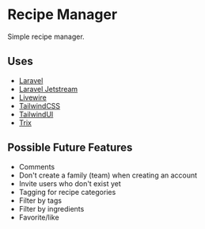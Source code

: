 # Recipe Manager

Simple recipe manager.

## Uses

- [Laravel](https://laravel.com/)
- [Laravel Jetstream](https://laravel.com/docs/8.x/starter-kits#laravel-jetstream)
- [Livewire](https://laravel-livewire.com/)
- [TailwindCSS](https://tailwindcss.com/)
- [TailwindUI](https://tailwindui.com/)
- [Trix](https://github.com/basecamp/trix)

## Possible Future Features

- Comments
- Don't create a family (team) when creating an account
- Invite users who don't exist yet
- Tagging for recipe categories
- Filter by tags
- Filter by ingredients
- Favorite/like
